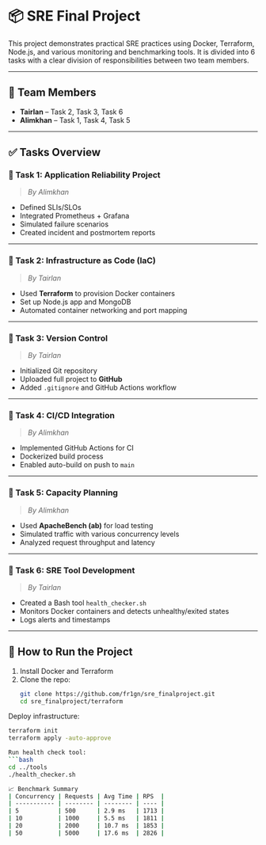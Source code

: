 # 📦 SRE Final Project

This project demonstrates practical SRE practices using Docker, Terraform, Node.js, and various monitoring and benchmarking tools. It is divided into 6 tasks with a clear division of responsibilities between two team members.

---

## 👥 Team Members

- **Tairlan** – Task 2, Task 3, Task 6  
- **Alimkhan** – Task 1, Task 4, Task 5

---

## ✅ Tasks Overview

### 🔹 Task 1: Application Reliability Project  
> _By Alimkhan_

- Defined SLIs/SLOs  
- Integrated Prometheus + Grafana  
- Simulated failure scenarios  
- Created incident and postmortem reports

---

### 🔹 Task 2: Infrastructure as Code (IaC)  
> _By Tairlan_

- Used **Terraform** to provision Docker containers  
- Set up Node.js app and MongoDB  
- Automated container networking and port mapping

---

### 🔹 Task 3: Version Control  
> _By Tairlan_

- Initialized Git repository  
- Uploaded full project to **GitHub**  
- Added `.gitignore` and GitHub Actions workflow

---

### 🔹 Task 4: CI/CD Integration  
> _By Alimkhan_

- Implemented GitHub Actions for CI  
- Dockerized build process  
- Enabled auto-build on push to `main`

---

### 🔹 Task 5: Capacity Planning  
> _By Alimkhan_

- Used **ApacheBench (ab)** for load testing  
- Simulated traffic with various concurrency levels  
- Analyzed request throughput and latency

---

### 🔹 Task 6: SRE Tool Development  
> _By Tairlan_

- Created a Bash tool `health_checker.sh`  
- Monitors Docker containers and detects unhealthy/exited states  
- Logs alerts and timestamps

---

## 🚀 How to Run the Project

1. Install Docker and Terraform
2. Clone the repo:
   ```bash
   git clone https://github.com/fr1gn/sre_finalproject.git
   cd sre_finalproject/terraform

Deploy infrastructure:
```bash
terraform init
terraform apply -auto-approve

Run health check tool:
```bash
cd ../tools
./health_checker.sh

📈 Benchmark Summary
| Concurrency | Requests | Avg Time | RPS  |
| ----------- | -------- | -------- | ---- |
| 5           | 500      | 2.9 ms   | 1713 |
| 10          | 1000     | 5.5 ms   | 1811 |
| 20          | 2000     | 10.7 ms  | 1853 |
| 50          | 5000     | 17.6 ms  | 2826 |





